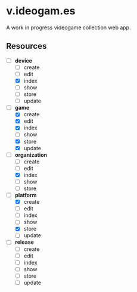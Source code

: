 v.ideogam.es
============

A work in progress videogame collection web app.

Resources
---------
- [ ] __device__
  - [ ] create
  - [ ] edit
  - [x] index
  - [ ] show
  - [ ] store
  - [ ] update
- [ ] __game__
  - [x] create
  - [x] edit
  - [x] index
  - [ ] show
  - [x] store
  - [x] update
- [ ] __organization__
  - [ ] create
  - [ ] edit
  - [x] index
  - [ ] show
  - [ ] store
- [ ] __platform__
  - [x] create
  - [ ] edit
  - [ ] index
  - [ ] show
  - [x] store
  - [ ] update
- [ ] __release__
  - [ ] create
  - [ ] edit
  - [ ] index
  - [ ] show
  - [ ] store
  - [ ] update